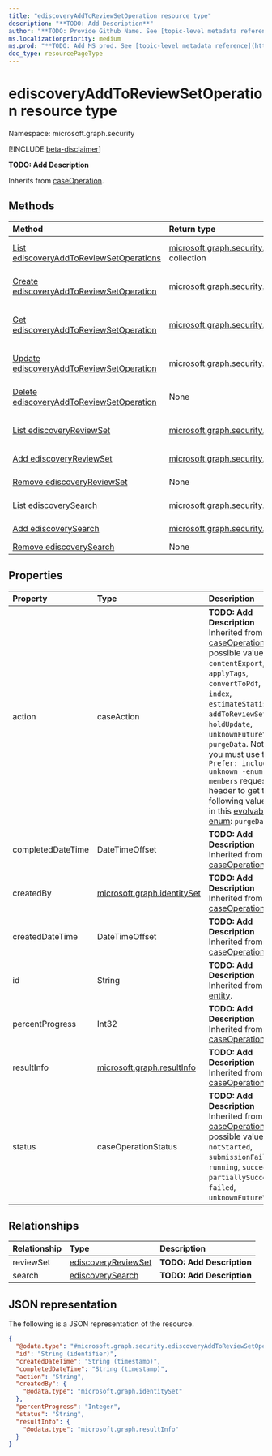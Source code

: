 ```yaml
---
title: "ediscoveryAddToReviewSetOperation resource type"
description: "**TODO: Add Description**"
author: "**TODO: Provide Github Name. See [topic-level metadata reference](https://aka.ms/msgo?pagePath=API/Document/Guidelines/Metadata)**"
ms.localizationpriority: medium
ms.prod: "**TODO: Add MS prod. See [topic-level metadata reference](https://aka.ms/msgo?pagePath=API/Document/Guidelines/Metadata)**"
doc_type: resourcePageType
---
```


# ediscoveryAddToReviewSetOperation resource type

Namespace: microsoft.graph.security

[!INCLUDE [beta-disclaimer](../../includes/beta-disclaimer.md)]

**TODO: Add Description**


Inherits from [caseOperation](../resources/security-caseoperation.md).

## Methods
|Method|Return type|Description|
|:---|:---|:---|
|[List ediscoveryAddToReviewSetOperations](../api/security-ediscoverysearch-list-addtoreviewsetoperation.md)|[microsoft.graph.security.ediscoveryAddToReviewSetOperation](../resources/security-ediscoveryaddtoreviewsetoperation.md) collection|Get a list of the [ediscoveryAddToReviewSetOperation](../resources/security-ediscoveryaddtoreviewsetoperation.md) objects and their properties.|
|[Create ediscoveryAddToReviewSetOperation](../api/security-ediscoverysearch-post-addtoreviewsetoperation.md)|[microsoft.graph.security.ediscoveryAddToReviewSetOperation](../resources/security-ediscoveryaddtoreviewsetoperation.md)|Create a new [ediscoveryAddToReviewSetOperation](../resources/security-ediscoveryaddtoreviewsetoperation.md) object.|
|[Get ediscoveryAddToReviewSetOperation](../api/security-ediscoveryaddtoreviewsetoperation-get.md)|[microsoft.graph.security.ediscoveryAddToReviewSetOperation](../resources/security-ediscoveryaddtoreviewsetoperation.md)|Read the properties and relationships of an [ediscoveryAddToReviewSetOperation](../resources/security-ediscoveryaddtoreviewsetoperation.md) object.|
|[Update ediscoveryAddToReviewSetOperation](../api/security-ediscoveryaddtoreviewsetoperation-update.md)|[microsoft.graph.security.ediscoveryAddToReviewSetOperation](../resources/security-ediscoveryaddtoreviewsetoperation.md)|Update the properties of an [ediscoveryAddToReviewSetOperation](../resources/security-ediscoveryaddtoreviewsetoperation.md) object.|
|[Delete ediscoveryAddToReviewSetOperation](../api/security-ediscoverysearch-delete-addtoreviewsetoperation.md)|None|Deletes an [ediscoveryAddToReviewSetOperation](../resources/security-ediscoveryaddtoreviewsetoperation.md) object.|
|[List ediscoveryReviewSet](../api/security-ediscoverycase-list-reviewsets.md)|[microsoft.graph.security.ediscoveryReviewSet](../resources/security-ediscoveryreviewset.md) collection|Get the ediscoveryReviewSet resources from the reviewSet navigation property.|
|[Add ediscoveryReviewSet](../api/security-ediscoveryaddtoreviewsetoperation-post-reviewset.md)|[microsoft.graph.security.ediscoveryReviewSet](../resources/security-ediscoveryreviewset.md)|Add reviewSet by posting to the reviewSet collection.|
|[Remove ediscoveryReviewSet](../api/security-ediscoveryaddtoreviewsetoperation-delete-reviewset.md)|None|Remove an [ediscoveryReviewSet](../resources/security-ediscoveryreviewset.md) object.|
|[List ediscoverySearch](../api/security-ediscoverycase-list-searches.md)|[microsoft.graph.security.ediscoverySearch](../resources/security-ediscoverysearch.md) collection|Get the ediscoverySearch resources from the search navigation property.|
|[Add ediscoverySearch](../api/security-ediscoveryaddtoreviewsetoperation-post-search.md)|[microsoft.graph.security.ediscoverySearch](../resources/security-ediscoverysearch.md)|Add search by posting to the search collection.|
|[Remove ediscoverySearch](../api/security-ediscoveryaddtoreviewsetoperation-delete-search.md)|None|Remove an [ediscoverySearch](../resources/security-ediscoverysearch.md) object.|

## Properties
|Property|Type|Description|
|:---|:---|:---|
|action|caseAction|**TODO: Add Description** Inherited from [caseOperation](../resources/security-caseoperation.md).The possible values are: `contentExport`, `applyTags`, `convertToPdf`, `index`, `estimateStatistics`, `addToReviewSet`, `holdUpdate`, `unknownFutureValue`, `purgeData`. Note that you must use the `Prefer: include - unknown -enum-members` request header to get the following value(s) in this [evolvable enum](/graph/best-practices-concept#handling-future-members-in-evolvable-enumerations): `purgeData`.|
|completedDateTime|DateTimeOffset|**TODO: Add Description** Inherited from [caseOperation](../resources/security-caseoperation.md).|
|createdBy|[microsoft.graph.identitySet](../resources/identityset.md)|**TODO: Add Description** Inherited from [caseOperation](../resources/security-caseoperation.md).|
|createdDateTime|DateTimeOffset|**TODO: Add Description** Inherited from [caseOperation](../resources/security-caseoperation.md).|
|id|String|**TODO: Add Description** Inherited from [entity](../resources/entity.md).|
|percentProgress|Int32|**TODO: Add Description** Inherited from [caseOperation](../resources/security-caseoperation.md).|
|resultInfo|[microsoft.graph.resultInfo](../resources/resultinfo.md)|**TODO: Add Description** Inherited from [caseOperation](../resources/security-caseoperation.md).|
|status|caseOperationStatus|**TODO: Add Description** Inherited from [caseOperation](../resources/security-caseoperation.md).The possible values are: `notStarted`, `submissionFailed`, `running`, `succeeded`, `partiallySucceeded`, `failed`, `unknownFutureValue`.|

## Relationships
|Relationship|Type|Description|
|:---|:---|:---|
|reviewSet|[ediscoveryReviewSet](../resources/security-ediscoveryreviewset.md)|**TODO: Add Description**|
|search|[ediscoverySearch](../resources/security-ediscoverysearch.md)|**TODO: Add Description**|

## JSON representation
The following is a JSON representation of the resource.
<!-- {
  "blockType": "resource",
  "keyProperty": "id",
  "@odata.type": "microsoft.graph.security.ediscoveryAddToReviewSetOperation",
  "baseType": "microsoft.graph.security.caseOperation",
  "openType": false
}
-->
``` json
{
  "@odata.type": "#microsoft.graph.security.ediscoveryAddToReviewSetOperation",
  "id": "String (identifier)",
  "createdDateTime": "String (timestamp)",
  "completedDateTime": "String (timestamp)",
  "action": "String",
  "createdBy": {
    "@odata.type": "microsoft.graph.identitySet"
  },
  "percentProgress": "Integer",
  "status": "String",
  "resultInfo": {
    "@odata.type": "microsoft.graph.resultInfo"
  }
}
```

